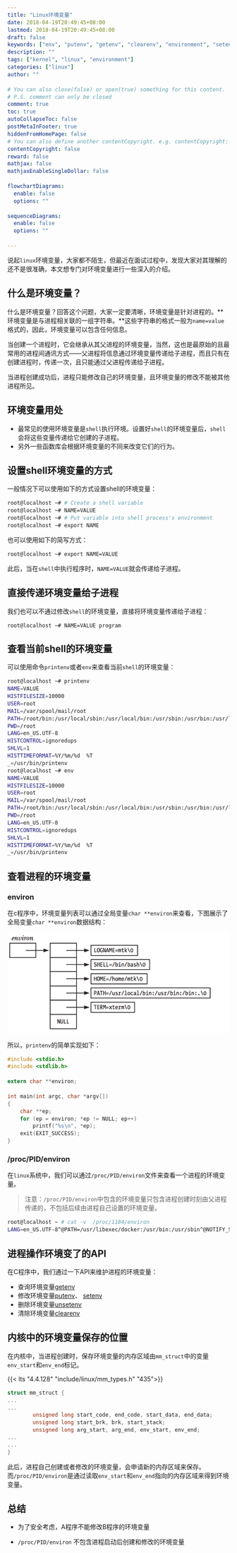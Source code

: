 ```yaml
---
title: "Linux环境变量"
date: 2018-04-19T20:49:45+08:00
lastmod: 2018-04-19T20:49:45+08:00
draft: false
keywords: ["env", "putenv", "getenv", "clearenv", "environment", "setenv", "unsetenv", "environ"]
description: ""
tags: ["kernel", "linux", "environment"]
categories: ["linux"]
author: ""

# You can also close(false) or open(true) something for this content.
# P.S. comment can only be closed
comment: true
toc: true
autoCollapseToc: false
postMetaInFooter: true
hiddenFromHomePage: false
# You can also define another contentCopyright. e.g. contentCopyright: "This is another copyright."
contentCopyright: false
reward: false
mathjax: false
mathjaxEnableSingleDollar: false

flowchartDiagrams:
  enable: false
  options: ""

sequenceDiagrams: 
  enable: false
  options: ""

---
```


说起`linux`环境变量，大家都不陌生，但最近在面试过程中，发现大家对其理解的还不是很准确，本文想专门对环境变量进行一些深入的介绍。

<!--more-->

## 什么是环境变量？

什么是环境变量？回答这个问题，大家一定要清晰，环境变量是针对进程的。**环境变量是与进程相关联的一组字符串。**这些字符串的格式一般为`name=value`格式的，因此，环境变量可以包含任何信息。

当创建一个进程时，它会继承从其父进程的环境变量，当然，这也是最原始的且最常用的进程间通讯方式——父进程将信息通过环境变量传递给子进程，而且只有在创建进程时，传递一次，且只能通过父进程传递给子进程。

当进程创建成功后，进程只能修改自己的环境变量，且环境变量的修改不能被其他进程所见。


## 环境变量用处

* 最常见的使用环境变量是`shell`执行环境。设置好`shell`的环境变量后，`shell`会将这些变量传递给它创建的子进程。
* 另外一些函数库会根据环境变量的不同来改变它们的行为。


## 设置shell环境变量的方式

一般情况下可以使用如下的方式设置shell的环境变量：

```bash
root@localhost ~# # Create a shell variable
root@localhost ~# NAME=VALUE
root@localhost ~# # Put variable into shell process's environment
root@localhost ~# export NAME
```

也可以使用如下的简写方式：

```bash
root@localhost ~# export NAME=VALUE
```
此后，当在`shell`中执行程序时，`NAME=VALUE`就会传递给子进程。


## 直接传递环境变量给子进程

我们也可以不通过修改`shell`的环境变量，直接将环境变量传递给子进程：

```
root@localhost ~# NAME=VALUE program
```

## 查看当前shell的环境变量


可以使用命令`printenv`或者`env`来查看当前`shell`的环境变量：
```bash
root@localhost ~# printenv
NAME=VALUE
HISTFILESIZE=10000
USER=root
MAIL=/var/spool/mail/root
PATH=/root/bin:/usr/local/sbin:/usr/local/bin:/usr/sbin:/usr/bin:/usr/local/go/bin:/root/work/go/bin:/root/bin
PWD=/root
LANG=en_US.UTF-8
HISTCONTROL=ignoredups
SHLVL=1
HISTTIMEFORMAT=%Y/%m/%d  %T 
_=/usr/bin/printenv
root@localhost ~# env
NAME=VALUE
HISTFILESIZE=10000
USER=root
MAIL=/var/spool/mail/root
PATH=/root/bin:/usr/local/sbin:/usr/local/bin:/usr/sbin:/usr/bin:/usr/local/go/bin:/root/work/go/bin:/root/bin
PWD=/root
LANG=en_US.UTF-8
HISTCONTROL=ignoredups
SHLVL=1
HISTTIMEFORMAT=%Y/%m/%d  %T 
_=/usr/bin/printenv
```

## 查看进程的环境变量

### environ

在c程序中，环境变量列表可以通过全局变量`char **environ`来查看，下图展示了全局变量`char **environ`数据结构：

![enter description here][1]

所以，`printenv`的简单实现如下：

```c
#include <stdio.h>
#include <stdlib.h>

extern char **environ;

int main(int argc, char *argv[])
{
	char **ep;
	for (ep = environ; *ep != NULL; ep++)
		printf("%s\n", *ep);
	exit(EXIT_SUCCESS);
}
```
### /proc/PID/environ

在`linux`系统中，我们可以通过`/proc/PID/environ`文件来查看一个进程的环境变量。

> 注意：`/proc/PID/environ`中包含的环境变量只包含进程创建时刻由父进程传递的，不包括后续由进程自己设置的环境变量。

```bash
root@localhost ~ # cat -v  /proc/1184/environ 
LANG=en_US.UTF-8^@PATH=/usr/libexec/docker:/usr/bin:/usr/sbin^@NOTIFY_SOCKET=/run/systemd/notify^@GOTRACEBACK=crash^@DOCKER_HTTP_HOST_COMPAT=1^@OPTIONS=--ip-forward=false --selinux-enabled --log-driver=journald --signature-verification=false^@DOCKER_CERT_PATH=/etc/docker^@DOCKER_STORAGE_OPTIONS=--storage-driver overlay2 ^@DOCKER_NETWORK_OPTIONS=^@
```

## 进程操作环境变了的API

在C程序中，我们通过一下API来维护进程的环境变量：

* 查询环境变量[getenv][2]
* 修改环境变量[putenv][3]、 [setenv][4]
* 删除环境变量[unsetenv][5]
* 清除环境变量[clearenv][6]


## 内核中的环境变量保存的位置

在内核中，当进程创建时，保存环境变量的内存区域由`mm_struct`中的变量`env_start`和`env_end`标记。

{{< lts "4.4.128"  "include/linux/mm_types.h"  "435">}}
```c
struct mm_struct {
...
...
        unsigned long start_code, end_code, start_data, end_data;
        unsigned long start_brk, brk, start_stack;
        unsigned long arg_start, arg_end, env_start, env_end;
...
...
}
```
此后，进程自己创建或者修改的环境变量，会申请新的内存区域来保存。而`/proc/PID/environ`是通过读取`env_start`和`env_end`指向的内存区域来得到环境变量。

## 总结

* 为了安全考虑，A程序不能修改B程序的环境变量
* `/proc/PID/environ` 不包含进程启动后创建和修改的环境变量

  [1]: ./environ.png "environ"
  [2]: http://www.man7.org/linux/man-pages/man3/getenv.3.html
  [3]: http://www.man7.org/linux/man-pages/man3/putenv.3.html
  [4]: http://www.man7.org/linux/man-pages/man3/setenv.3.html
  [5]: http://www.man7.org/linux/man-pages/man3/unsetenv.3.html
  [6]: http://www.man7.org/linux/man-pages/man3/clearenv.3.html
